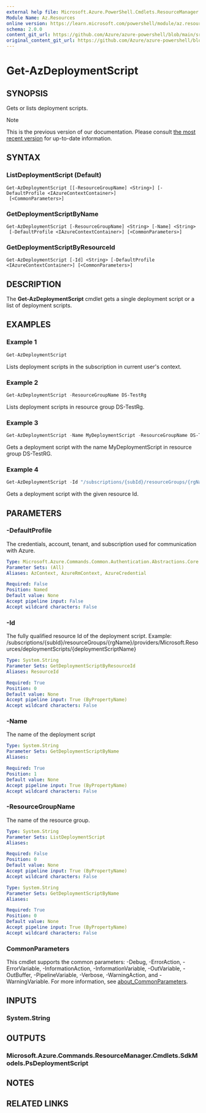 ```yaml
---
external help file: Microsoft.Azure.PowerShell.Cmdlets.ResourceManager.dll-Help.xml
Module Name: Az.Resources
online version: https://learn.microsoft.com/powershell/module/az.resources/get-azdeploymentscript
schema: 2.0.0
content_git_url: https://github.com/Azure/azure-powershell/blob/main/src/Resources/Resources/help/Get-AzDeploymentScript.md
original_content_git_url: https://github.com/Azure/azure-powershell/blob/main/src/Resources/Resources/help/Get-AzDeploymentScript.md
---
```


# Get-AzDeploymentScript

## SYNOPSIS
Gets or lists deployment scripts.

> [!NOTE]
>This is the previous version of our documentation. Please consult [the most recent version](/powershell/module/az.resources/get-azdeploymentscript) for up-to-date information.

## SYNTAX

### ListDeploymentScript (Default)
```
Get-AzDeploymentScript [[-ResourceGroupName] <String>] [-DefaultProfile <IAzureContextContainer>]
 [<CommonParameters>]
```

### GetDeploymentScriptByName
```
Get-AzDeploymentScript [-ResourceGroupName] <String> [-Name] <String>
 [-DefaultProfile <IAzureContextContainer>] [<CommonParameters>]
```

### GetDeploymentScriptByResourceId
```
Get-AzDeploymentScript [-Id] <String> [-DefaultProfile <IAzureContextContainer>] [<CommonParameters>]
```

## DESCRIPTION
The **Get-AzDeploymentScript** cmdlet gets a single deployment script or a list of deployment scripts.

## EXAMPLES

### Example 1
```powershell
Get-AzDeploymentScript
```

Lists deployment scripts in the subscription in current user's context.

### Example 2
```powershell
Get-AzDeploymentScript -ResourceGroupName DS-TestRg
```

Lists deployment scripts in resource group DS-TestRg.

### Example 3
```powershell
Get-AzDeploymentScript -Name MyDeploymentScript -ResourceGroupName DS-TestRg
```

Gets a deployment script with the name MyDeploymentScript in resource group DS-TestRG.

### Example 4
```powershell
Get-AzDeploymentScript -Id "/subscriptions/{subId}/resourceGroups/{rgName}/providers/Microsoft.Resources/deploymentScripts/{deploymentScriptName}"
```

Gets a deployment script with the given resource Id.

## PARAMETERS

### -DefaultProfile
The credentials, account, tenant, and subscription used for communication with Azure.

```yaml
Type: Microsoft.Azure.Commands.Common.Authentication.Abstractions.Core.IAzureContextContainer
Parameter Sets: (All)
Aliases: AzContext, AzureRmContext, AzureCredential

Required: False
Position: Named
Default value: None
Accept pipeline input: False
Accept wildcard characters: False
```

### -Id
The fully qualified resource Id of the deployment script.
Example: /subscriptions/{subId}/resourceGroups/{rgName}/providers/Microsoft.Resources/deploymentScripts/{deploymentScriptName}

```yaml
Type: System.String
Parameter Sets: GetDeploymentScriptByResourceId
Aliases: ResourceId

Required: True
Position: 0
Default value: None
Accept pipeline input: True (ByPropertyName)
Accept wildcard characters: False
```

### -Name
The name of the deployment script

```yaml
Type: System.String
Parameter Sets: GetDeploymentScriptByName
Aliases:

Required: True
Position: 1
Default value: None
Accept pipeline input: True (ByPropertyName)
Accept wildcard characters: False
```

### -ResourceGroupName
The name of the resource group.

```yaml
Type: System.String
Parameter Sets: ListDeploymentScript
Aliases:

Required: False
Position: 0
Default value: None
Accept pipeline input: True (ByPropertyName)
Accept wildcard characters: False
```

```yaml
Type: System.String
Parameter Sets: GetDeploymentScriptByName
Aliases:

Required: True
Position: 0
Default value: None
Accept pipeline input: True (ByPropertyName)
Accept wildcard characters: False
```

### CommonParameters
This cmdlet supports the common parameters: -Debug, -ErrorAction, -ErrorVariable, -InformationAction, -InformationVariable, -OutVariable, -OutBuffer, -PipelineVariable, -Verbose, -WarningAction, and -WarningVariable. For more information, see [about_CommonParameters](http://go.microsoft.com/fwlink/?LinkID=113216).

## INPUTS

### System.String

## OUTPUTS

### Microsoft.Azure.Commands.ResourceManager.Cmdlets.SdkModels.PsDeploymentScript

## NOTES

## RELATED LINKS
